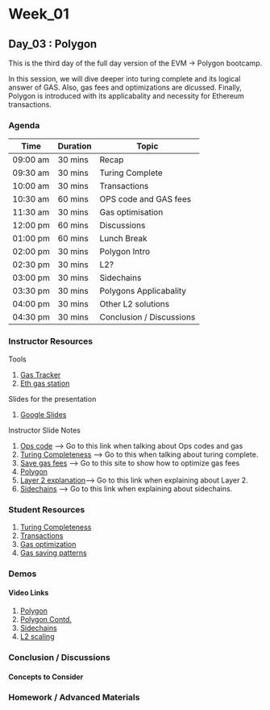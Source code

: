 # Week_01
## Day_03 : Polygon

This is the third day of the full day version of the EVM → Polygon bootcamp.

In this session, we will dive deeper into turing complete and its logical answer of GAS. Also, gas fees and optimizations are dicussed. Finally, Polygon is introduced with its applicabality and necessity for Ethereum transactions. 

### Agenda

| Time | Duration | Topic |
| --- | --- | --- |
| 09:00 am | 30 mins | Recap | 
| 09:30 am | 30 mins | Turing Complete | 
| 10:00 am | 30 mins | Transactions |
| 10:30 am | 60 mins | OPS code and GAS fees |
| 11:30 am | 30 mins | Gas optimisation |
| 12:00 pm | 60 mins | Discussions  |
| 01:00 pm | 60 mins | Lunch Break |
| 02:00 pm | 30 mins | Polygon Intro |
| 02:30 pm | 30 mins | L2? |
| 03:00 pm | 30 mins | Sidechains |
| 03:30 pm | 30 mins | Polygons Applicabality |
| 04:00 pm | 30 mins | Other L2 solutions |
| 04:30 pm | 30 mins | Conclusion / Discussions |

### Instructor Resources

Tools

1. [Gas Tracker](https://etherscan.io/gastracker)
2. [Eth gas station](https://ethgasstation.info/)


Slides for the presentation
1. [Google Slides](https://docs.google.com/presentation/d/1fuDMAuj30fdOLvokV7Iw59t5lARrPlABND0YcDQhxj4/edit?usp=sharing)

Instructor Slide Notes
1. [Ops code](https://ethereum.org/en/developers/docs/evm/opcodes/) --> Go to this link when talking about Ops codes and gas
2. [Turing Completeness](https://academy.binance.com/en/glossary/turing-complete) --> Go to this when talking about turing complete.
3. [Save gas fees](https://medium.com/coinmonks/8-ways-of-reducing-the-gas-consumption-of-your-smart-contracts-9a506b339c0a) --> Go to this site to show how to optimize gas fees
4. [Polygon](https://polygon.technology/)
5. [Layer 2 explanation](https://ethereum.org/en/layer-2/#:~:text=A%20layer%202%20is%20a%20separate%20blockchain%20that%20extends%20Ethereum.&text=A%20layer%202%20blockchain%20regularly,layer%201%20protocol%20(Ethereum).)--> Go to this link when explaining about Layer 2.
6. [Sidechains](https://ethereum.org/en/developers/docs/scaling/sidechains/#top) --> Go to this link when explaining about sidechains.


### Student Resources

1. [Turing Completeness](https://en.wikipedia.org/wiki/Turing_completeness#:~:text=In%20colloquial%20usage%2C%20the%20terms,purpose%20computer%20or%20computer%20language.)
2. [Transactions](https://ethereum.org/en/developers/docs/transactions/)
3. [Gas optimization](https://eip2535diamonds.substack.com/p/smart-contract-gas-optimization-with)
4. [Gas saving patterns](https://betterprogramming.pub/how-to-write-smart-contracts-that-optimize-gas-spent-on-ethereum-30b5e9c5db85)

### Demos

#### Video Links

1. [Polygon](https://www.youtube.com/watch?v=IijtdpAtOt0)
2. [Polygon Contd.](https://www.youtube.com/watch?v=GWUwFDFOipo)
3. [Sidechains](https://www.youtube.com/watch?v=cFRj2-jzm8E)
4. [L2 scaling](https://www.youtube.com/watch?v=9pJjtEeq-N4)


### Conclusion / Discussions


#### Concepts to Consider


### Homework / Advanced Materials

